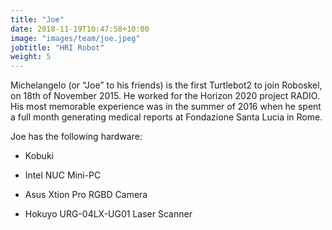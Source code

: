 ```yaml
---
title: "Joe"
date: 2018-11-19T10:47:58+10:00
image: "images/team/joe.jpeg"
jobtitle: "HRI Robot"
weight: 5
---
```


Michelangelo (or “Joe” to his friends) is the first Turtlebot2 to join Roboskel, on 18th of November 2015. He worked for the Horizon 2020 project RADIO. His most memorable experience was in the summer of 2016 when he spent a full month generating medical reports at Fondazione Santa Lucia in Rome.

Joe has the following hardware:

* Kobuki

* Intel NUC Mini-PC

* Asus Xtion Pro RGBD Camera

* Hokuyo URG-04LX-UG01 Laser Scanner
